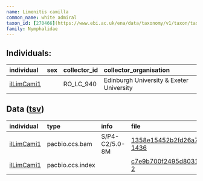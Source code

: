 ```yaml
---
name: Limenitis camilla
common_name: white admiral
taxon_id: [270466](https://www.ebi.ac.uk/ena/data/taxonomy/v1/taxon/tax-id/270466)order: Lepidoptera
family: Nymphalidae
---
```


## Individuals:

| individual | sex | collector_id | collector_organisation |
| :--------- | :-: | :----------- | :--------------------- |
| [ilLimCami1](ilLimCami1.md) |  | RO_LC_940 | Edinburgh University & Exeter University |

## Data ([tsv](Limenitis_camilla_data.tsv))

| individual | type | info | file |
| :--------- | :--- | :--- | :--- |
| [ilLimCami1](ilLimCami1.md) | pacbio.ccs.bam | S/P4-C2/5.0-8M | [1358e15452b2fd26a70bbac262f1d188-1436](https://darwin.cog.sanger.ac.uk/insects/Limenitis_camilla/ilLimCami1/genomic_data/pacbio/m64097_200127_164048.ccs.bam) |
| [ilLimCami1](ilLimCami1.md) | pacbio.ccs.index |  | [c7e9b700f2495d8031052ebe744b43c9-2](https://darwin.cog.sanger.ac.uk/insects/Limenitis_camilla/ilLimCami1/genomic_data/pacbio/m64097_200127_164048.ccs.bam.pbi) |
